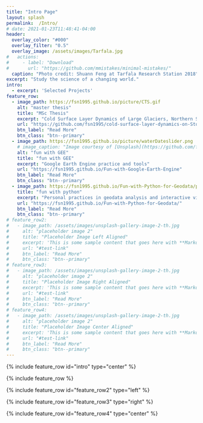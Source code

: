 ```yaml
---
title: "Intro Page"
layout: splash
permalink:  /Intro/
# date: 2021-01-23T11:48:41-04:00
header:
  overlay_color: "#000"
  overlay_filter: "0.5"
  overlay_image: /assets/images/Tarfala.jpg
#   actions:
#     - label: "Download"
#       url: "https://github.com/mmistakes/minimal-mistakes/"
  caption: "Photo credit: Shuann Feng at Tarfala Research Station 2018"
excerpt: "Study the science of a changing world."
intro: 
  - excerpt: 'Selected Projects'
feature_row:
  - image_path: https://fsn1995.github.io/picture/CTS.gif
    alt: "master thesis"
    title: "MSc Thesis"
    excerpt: "Cold Surface Layer Dynamics of Large Glaciers, Northern Sweden 2009-2019"
    url: "https://github.com/fsn1995/cold-surface-layer-dynamics-on-Storglaciaren"
    btn_label: "Read More"
    btn_class: "btn--primary"
  - image_path: https://fsn1995.github.io/picture/waterDateslider.png
    # image_caption: "Image courtesy of [Unsplash](https://github.com/fsn1995/cold-surface-layer-dynamics-on-Storglaciaren)"
    alt: "fun with GEE"
    title: "fun with GEE"
    excerpt: "Google Earth Engine practice and tools"
    url: "https://fsn1995.github.io/Fun-with-Google-Earth-Engine"
    btn_label: "Read More"
    btn_class: "btn--primary"
  - image_path: https://fsn1995.github.io/Fun-with-Python-for-Geodata/pic/airportconnection.png
    title: "fun with python"
    excerpt: "Personal practices in geodata analysis and interactive visualization with python."
    url: "https://fsn1995.github.io/Fun-with-Python-for-Geodata/"
    btn_label: "Read More"
    btn_class: "btn--primary"
# feature_row2:
#   - image_path: /assets/images/unsplash-gallery-image-2-th.jpg
#     alt: "placeholder image 2"
#     title: "Placeholder Image Left Aligned"
#     excerpt: 'This is some sample content that goes here with **Markdown** formatting. Left aligned with `type="left"`'
#     url: "#test-link"
#     btn_label: "Read More"
#     btn_class: "btn--primary"
# feature_row3:
#   - image_path: /assets/images/unsplash-gallery-image-2-th.jpg
#     alt: "placeholder image 2"
#     title: "Placeholder Image Right Aligned"
#     excerpt: 'This is some sample content that goes here with **Markdown** formatting. Right aligned with `type="right"`'
#     url: "#test-link"
#     btn_label: "Read More"
#     btn_class: "btn--primary"
# feature_row4:
#   - image_path: /assets/images/unsplash-gallery-image-2-th.jpg
#     alt: "placeholder image 2"
#     title: "Placeholder Image Center Aligned"
#     excerpt: 'This is some sample content that goes here with **Markdown** formatting. Centered with `type="center"`'
#     url: "#test-link"
#     btn_label: "Read More"
#     btn_class: "btn--primary"
---
```


{% include feature_row id="intro" type="center" %}

{% include feature_row %}

{% include feature_row id="feature_row2" type="left" %}

{% include feature_row id="feature_row3" type="right" %}

{% include feature_row id="feature_row4" type="center" %}